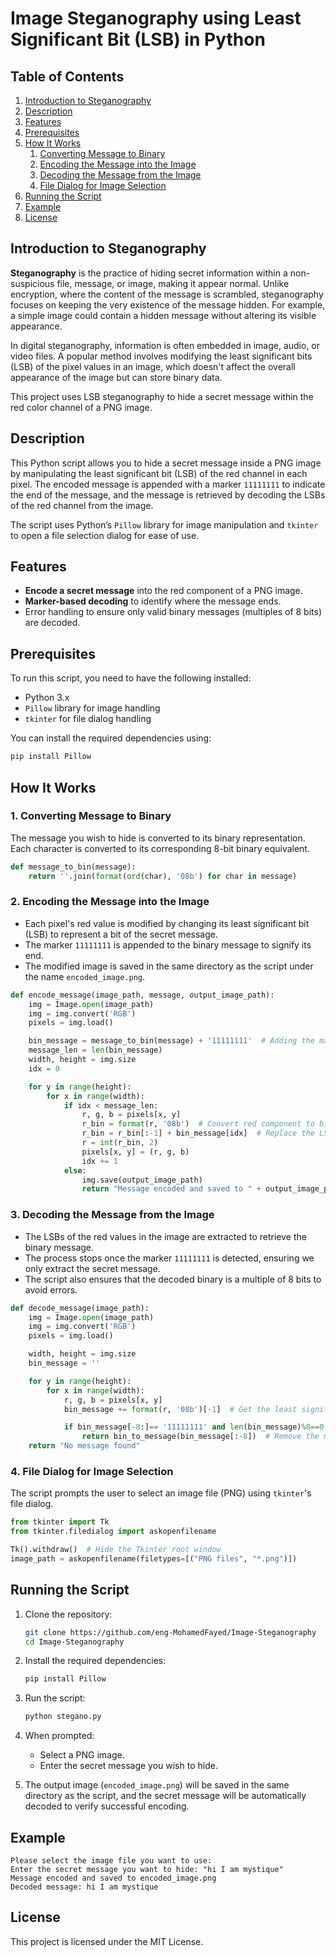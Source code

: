 # Image Steganography using Least Significant Bit (LSB) in Python

## Table of Contents
1. [Introduction to Steganography](#introduction-to-steganography)
2. [Description](#description)
3. [Features](#features)
4. [Prerequisites](#prerequisites)
5. [How It Works](#how-it-works)
    1. [Converting Message to Binary](#1-converting-message-to-binary)
    2. [Encoding the Message into the Image](#2-encoding-the-message-into-the-image)
    3. [Decoding the Message from the Image](#3-decoding-the-message-from-the-image)
    4. [File Dialog for Image Selection](#4-file-dialog-for-image-selection)
6. [Running the Script](#running-the-script)
7. [Example](#example)
8. [License](#license)

## Introduction to Steganography

**Steganography** is the practice of hiding secret information within a non-suspicious file, message, or image, making it appear normal. Unlike encryption, where the content of the message is scrambled, steganography focuses on keeping the very existence of the message hidden. For example, a simple image could contain a hidden message without altering its visible appearance.

In digital steganography, information is often embedded in image, audio, or video files. A popular method involves modifying the least significant bits (LSB) of the pixel values in an image, which doesn't affect the overall appearance of the image but can store binary data.

This project uses LSB steganography to hide a secret message within the red color channel of a PNG image.

## Description

This Python script allows you to hide a secret message inside a PNG image by manipulating the least significant bit (LSB) of the red channel in each pixel. The encoded message is appended with a marker `11111111` to indicate the end of the message, and the message is retrieved by decoding the LSBs of the red channel from the image.

The script uses Python’s `Pillow` library for image manipulation and `tkinter` to open a file selection dialog for ease of use.

## Features

- **Encode a secret message** into the red component of a PNG image.
- **Marker-based decoding** to identify where the message ends.
- Error handling to ensure only valid binary messages (multiples of 8 bits) are decoded.

## Prerequisites

To run this script, you need to have the following installed:
- Python 3.x
- `Pillow` library for image handling
- `tkinter` for file dialog handling

You can install the required dependencies using:

```bash
pip install Pillow
```

## How It Works

### 1. Converting Message to Binary
The message you wish to hide is converted to its binary representation. Each character is converted to its corresponding 8-bit binary equivalent.

```python
def message_to_bin(message):
    return ''.join(format(ord(char), '08b') for char in message)
```

### 2. Encoding the Message into the Image
- Each pixel's red value is modified by changing its least significant bit (LSB) to represent a bit of the secret message.
- The marker `11111111` is appended to the binary message to signify its end.
- The modified image is saved in the same directory as the script under the name `encoded_image.png`.

```python
def encode_message(image_path, message, output_image_path):
    img = Image.open(image_path)
    img = img.convert('RGB')
    pixels = img.load()

    bin_message = message_to_bin(message) + '11111111'  # Adding the marker 11111111 at the end
    message_len = len(bin_message)
    width, height = img.size
    idx = 0

    for y in range(height):
        for x in range(width):
            if idx < message_len:
                r, g, b = pixels[x, y]
                r_bin = format(r, '08b')  # Convert red component to binary
                r_bin = r_bin[:-1] + bin_message[idx]  # Replace the LSB with the message bit
                r = int(r_bin, 2)
                pixels[x, y] = (r, g, b)
                idx += 1
            else:
                img.save(output_image_path)
                return "Message encoded and saved to " + output_image_path
```

### 3. Decoding the Message from the Image
- The LSBs of the red values in the image are extracted to retrieve the binary message.
- The process stops once the marker `11111111` is detected, ensuring we only extract the secret message.
- The script also ensures that the decoded binary is a multiple of 8 bits to avoid errors.

```python
def decode_message(image_path):
    img = Image.open(image_path)
    img = img.convert('RGB')
    pixels = img.load()

    width, height = img.size
    bin_message = ''

    for y in range(height):
        for x in range(width):
            r, g, b = pixels[x, y]
            bin_message += format(r, '08b')[-1]  # Get the least significant bit

            if bin_message[-8:]== '11111111' and len(bin_message)%8==0:  # Check for the marker
                return bin_to_message(bin_message[:-8])  # Remove the marker and convert to text
    return "No message found"
```

### 4. File Dialog for Image Selection
The script prompts the user to select an image file (PNG) using `tkinter`'s file dialog.

```python
from tkinter import Tk
from tkinter.filedialog import askopenfilename

Tk().withdraw()  # Hide the Tkinter root window
image_path = askopenfilename(filetypes=[("PNG files", "*.png")])
```

## Running the Script

1. Clone the repository:
    ```bash
    git clone https://github.com/eng-MohamedFayed/Image-Steganography
    cd Image-Steganography
    ```

2. Install the required dependencies:
    ```bash
    pip install Pillow
    ```

3. Run the script:
    ```bash
    python stegano.py
    ```

4. When prompted:
    - Select a PNG image.
    - Enter the secret message you wish to hide.

5. The output image (`encoded_image.png`) will be saved in the same directory as the script, and the secret message will be automatically decoded to verify successful encoding.

## Example

```
Please select the image file you want to use:
Enter the secret message you want to hide: "hi I am mystique"
Message encoded and saved to encoded_image.png
Decoded message: hi I am mystique
```

## License

This project is licensed under the MIT License.
